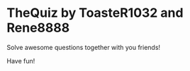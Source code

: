 TheQuiz
by ToasteR1032 and Rene8888
=======
Solve awesome questions together with you friends!

Have fun!
